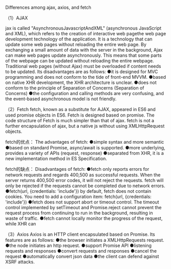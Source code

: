 
Differences among ajax, axios, and fetch

（1）AJAX

jax is called "AsynchronousJavascriptAndXML" (asynchronous JavaScript and XML), 
which refers to the creation of interactive web pagethe web page development technology of the application. 
It is a technology that can update some web pages without reloading the entire web page.
By exchanging a small amount of data with the server in the background, Ajax can make web pages update asynchronously. 
This means that some parts of the webpage can be updated without reloading the entire webpage. Traditional web pages (without Ajax) must be overloaded if content needs to be updated. 
Its disadvantages are as follows: 
●it is designed for MVC programming and does not conform to the tide of front-end MVVM. 
●based on native XHR development, the XHR architecture is unclear. 
●does not conform to the principle of Separation of Concerns (Separation of Concerns) 
●the configuration and calling methods are very confusing, and the event-based asynchronous model is not friendly. 

（2）Fetch
fetch, known as a substitute for AJAX, appeared in ES6 and used promise objects in ES6. 
Fetch is designed based on promise. The code structure of Fetch is much simpler than that of ajax. 
fetch is not a further encapsulation of ajax, but a native js without using XMLHttpRequest objects. 

fetch的优点：
The advantages of fetch:
●simple syntax and more semantic 
●based on standard Promise, async/await is supported. 
●more underlying, provides a variety of APIs (request, response) 
●separated from XHR, it is a new implementation method in ES Specification. 

fetch的缺点：
Disadvantages of fetch: 
●fetch only reports errors for network requests and regards 400,500 as successful requests. When the server returns 400,500 error codes, it will not reject the requests. fetch will only be rejected if the requests cannot be completed due to network errors.
●fetch(url, {credentials: 'include'}) by default, fetch does not contain cookies. You need to add a configuration item: fetch(url, {credentials: 'include'}) 
●fetch does not support abort or timeout control. The timeout control implemented by setTimeout and Promise.reject cannot prevent the request process from continuing to run in the background, resulting in waste of traffic. 
●fetch cannot locally monitor the progress of the request, while XHR can


（3）Axios
Axios is an HTTP client encapsulated based on Promise. Its features are as follows:
●the browser initiates a XMLHttpRequests request. 
●the node initiates an http request. 
●support Promise API 
●listening requests and responses
●convert requests and responses 
●cancel the request 
●automatically convert json data
●the client can defend against XSRF attacks.
